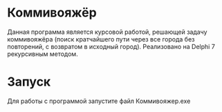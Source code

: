 # Коммивояжёр
Данная программа является курсовой работой, решающей задачу коммивояжёра (поиск кратчайшего пути через все города без повторений, с возвратом в исходный город). 
Реализовано на Delphi 7 рекурсивным методом.

# Запуск
Для работы с программой запустите файл Коммивояжер.exe
